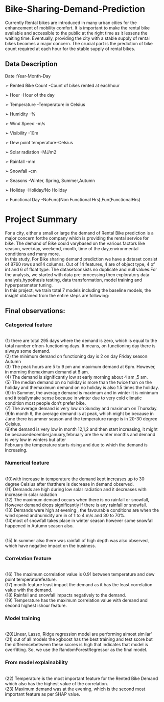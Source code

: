 # Bike-Sharing-Demand-Prediction
Currently Rental bikes are introduced in many urban cities for the enhancement of mobility comfort. It is important to make the rental bike available and accessible to the public at the right time as it lessens the waiting time. Eventually, providing the city with a stable supply of rental bikes becomes a major concern. The crucial part is the prediction of bike count required at each hour for the stable supply of rental bikes.
## Data Description
Date :Year-Month-Day

➢ Rented Bike Count -Count of bikes rented at eachhour

➢ Hour -Hour of the day

➢ Temperature -Temperature in Celsius

➢ Humidity -%

➢ Wind Speed -m/s

➢ Visibility -10m

➢ Dew point temperature-Celsius

➢ Solar radiation -MJ/m2

➢ Rainfall -mm

➢ Snowfall -cm

➢ Seasons -Winter, Spring, Summer,Autumn

➢ Holiday -Holiday/No Holiday

➢ Functional Day -NoFunc(Non Functional Hrs),Fun(FunctionalHrs)
# Project Summary
For a city, either a small or large the demand of Rental Bike prediction is a major concern forthe company which is providing the rental service for bike. The demand of Bike could varybased on the various factors like season, weekday, weekend, month, time of the day,environmental conditions and many more.
<br>In this study, For Bike sharing demand prediction we have a dataset consist of 8760 rows and14 columns. Out of 14 features, 4 are of object type, 4 of int and 6 of float type. The datasetconsists no duplicate and null values.For the analysis, we started with data pre-processing then exploratory data analysis,hypothesis testing, data transformation, model training and hyperparameter tuning.
<br>In this project, we train total 7 models including the baseline models, the insight obtained
from the entire steps are following:
## Final observations:
### Categorical feature
<br>(1) there are total 295 days where the demand is zero, which is equal to the total number ofnon-functioning days. It means, on functioning day there is always some demand.
<br>(2) the minimum demand on functioning day is 2 on day Friday season Autumn
<br>(3) The peak hours are 5 to 9 pm and maximum demand at 6pm. However, in morning themaximum demand at 8 am.
<br>(4) The demand is significantly low at early morning about 4 am ,5 am.
<br>(5) The median demand on no holiday is more than the twice than on the holiday and themaximum demand on no holiday is also 1.5 times the holiday.
<br>(6) In Summer, the average demand is maximum and in winter it is minimum and it totallymake sense because in winter due to very cold climatic condition most people don’t prefer bike.
<br>(7) The average demand is very low on Sunday and maximum on Thursday.
<br>(8)In month 6, the average demand is at peak, which might be because in June there issummer season and the temperature range is in 20-30 degree Celsius.
<br>(9)the demand is very low in month 12,1,2 and then start increasing, it might be becausedecember,january,february are the winter months and demand is very low in winters but after
<br>February the temperature starts rising and due to which the demand is increasing.
### Numerical feature
<br>(10)with increase in temperature the demand kept increases up to 30 degree Celsius after thatthere is decrease in demand observed.
<br>(11) Demands are high during low solar radiation and it decreases with increase in solar radiation
<br>(12) The maximum demand occurs when there is no rainfall or snowfall, However demand drops significantly if there is any rainfall or snowfall.
<br>(13) Demands were high at evening , the favourable conditions are when the wind speed andhumidity are in of 1 to 4 m/s and 30 to 70%.
<br>(14)most of snowfall takes place in winter season however some snowfall happened in Autumn season also.

<br>(15) In summer also there was rainfall of high depth was also observed, which have negative
impact on the business.
### Correlation feature
<br>(16) The maximum correlation value is 0.91 between temperature and dew point temperaturefeature.
<br>(17) month feature least impact the demand as it has the least correlation value with the demand.
<br>(18) Rainfall and snowfall impacts negatively to the demand.
<br>(19) Temperature has the maximum correlation value with demand and second highest ishour feature.
### Model training
<br>(20)Linear, Lasso, Ridge regression model are performing almost similar'
<br>(21) out of all models the xgboost has the best training and test score but the differencebetween these scores is high that indicates that model is overfitting. So, we use the RandomForestRegressor as the final model.
### From model explainability
<br>(22) Temperature is the most important feature for the Rented Bike Demand which also has the highest value of the correlation. 
<br>(23) Maximum demand was at the evening, which is the
second most important feature as per SHAP value.
